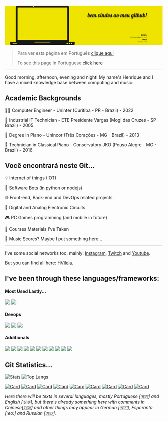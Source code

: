 ![Top Screen](TopScreenGitHub.gif)

> Para ver esta página em Português [clique aqui](https://github.com/vilelalabs/vilelalabs/blob/main/README-ptbr.md)
> 
> To see this page in Portuguese [click here](https://github.com/vilelalabs/vilelalabs/blob/main/README-ptbr.md)
---

Good morning, afternoon, evening and night! My name's Henrique and I have a mixed knowledge base between computing and music:

## Academic Backgrounds

👨‍💻 Computer Engineer - Uninter (Curitiba - PR - Brazil) - 2022

🔧 Industrial IT Technician - ETE Presidente Vargas (Mogi das Cruzes - SP - Brazil) - 2005

🎹 Degree in Piano - Unincor (Três Corações - MG - Brazil) - 2013

🎼 Technician in Classical Piano - Conservatory JKO (Pouso Alegre - MG - Brazil) - 2016


##  Você encontrará neste Git...

💡 Internet of things (IOT)

🤖 Software Bots (in python or nodejs)

🌐 Front-end, Back-end and DevOps related projects

🔌 Digital and Analog Electronic Circuits

🎮 PC Games programming (and mobile in future)

📖 Courses Materials I've Taken

🎼 Music Scores? Maybe I put something here...

---
I've some social networks too, mainly: [Instagram](https://instagram.com/henriquevilelamusic), [Twitch](https://twitch.tv/vilelalabs) and [Youtube](https://youtube.com/henriquevilelamusic).

But you can find all here: [HVilela](https://hvilela.com/social).

<!-- passo a passo para os ícones em:
      https://javascript.plainenglish.io/how-to-make-custom-language-badges-for-your-profile-using-shields-io-d2aeaf016b6b
      usando https://shields.io/ e ícones de https://simpleicons.org/-->
## I've been through these languages/frameworks:

#### Most Used Lastly...
![](https://img.shields.io/badge/-C++-00599C?logo=cplusplus&logoColor=white&style=plastic) 
![](https://img.shields.io/badge/-JavaScript-F7DF1E?logo=javascript&logoColor=white&style=plastic)
#### Devops
![](https://img.shields.io/badge/-Terraform-7B42BC?logo=terraform&logoColor=white&style=plastic)
![](https://img.shields.io/badge/-Docker-2496ED?logo=docker&logoColor=white&style=plastic)
![](https://img.shields.io/badge/-Jenkins-D24939?logo=jenkins&logoColor=white&style=plastic)
#### Additionals
![](https://img.shields.io/badge/-PostrgeSQL-4169E1?logo=PostgreSQL&logoColor=white&style=plastic)
![](https://img.shields.io/badge/-VueJS-4FC08D?logo=vue.js&logoColor=white&style=plastic)
![](https://img.shields.io/badge/-React%20Native-61DAFB?logo=react&logoColor=white&style=plastic)
![](https://img.shields.io/badge/-C++%20for%20Arduino-00979D?logo=arduino&logoColor=white&style=plastic) 
![](https://img.shields.io/badge/-C-A8B9CC?logo=c&logoColor=white&style=plastic) 
![](https://img.shields.io/badge/-Assembly%20for%20PIC-007AAC?logo=assemblyscript&logoColor=white&style=plastic)
![](https://img.shields.io/badge/-Java-007396?logo=java&logoColor=white&style=plastic)
![](https://img.shields.io/badge/-ReactJs-61DAFB?logo=react&logoColor=white&style=plastic)
![](https://img.shields.io/badge/-Python-007AAC?logo=python&logoColor=white&style=plastic)
![](https://img.shields.io/badge/-TypeScript-007AAC?logo=typescript&logoColor=white&style=plastic)
![](https://img.shields.io/badge/-Capacitor-119EFF?logo=capacitor&logoColor=white&style=plastic)

## Git Statistics...
<!-- estatísticas e configurações em : https://github.com/anuraghazra/github-readme-stats -->
![Stats](https://github-readme-stats.vercel.app/api?username=vilelalabs&show_icons=true&theme=radical&custom_title=Minhas%20estatísticas%20no%20Github)
![Top Langs](https://github-readme-stats.vercel.app/api/top-langs/?username=vilelalabs&show_icons=true&theme=radical&langs_count=5)

[![Card](https://github-readme-stats.vercel.app/api/pin/?username=vilelalabs&repo=VLHome&show_icons=true&theme=radical)](https://github.com/vilelalabs/vlhome)
[![Card](https://github-readme-stats.vercel.app/api/pin/?username=vilelalabs&repo=vlhomeHFModel02&show_icons=true&theme=radical)](https://github.com/vilelalabs/vlhomeHFModel02)
[![Card](https://github-readme-stats.vercel.app/api/pin/?username=vilelalabs&repo=tasklist2&show_icons=true&theme=radical)](https://github.com/vilelalabs/tasklist2)
[![Card](https://github-readme-stats.vercel.app/api/pin/?username=vilelalabs&repo=AmostradorAutomatico&show_icons=true&theme=radical)](https://github.com/vilelalabs/AmostradorAutomatico)
[![Card](https://github-readme-stats.vercel.app/api/pin/?username=vilelalabs&repo=PacSnake&show_icons=true&theme=radical)](https://github.com/vilelalabs/PacSnake)
[![Card](https://github-readme-stats.vercel.app/api/pin/?username=vilelalabs&repo=ESP-Loader-Board&show_icons=true&theme=radical)](https://github.com/vilelalabs/ESP-Loader-Board)
[![Card](https://github-readme-stats.vercel.app/api/pin/?username=vilelalabs&repo=Updates-on-RNEspTouch.java&show_icons=true&theme=radical)](https://github.com/vilelalabs/Updates-on-RNEspTouch.java)
[![Card](https://github-readme-stats.vercel.app/api/pin/?username=vilelalabs&repo=React-Native-Sortable-Grid&show_icons=true&theme=radical)](https://github.com/vilelalabs/react-native-sortable-grid)
[![Card](https://github-readme-stats.vercel.app/api/pin/?username=vilelalabs&repo=BikeSpeedometer&show_icons=true&theme=radical)](https://github.com/vilelalabs/BikeSpeedometer)

_Here there will be texts in several languages, mostly Portuguese [:brazil:] and English [🇺🇸], but there's already something here with comments in Chinese[🇨🇳] and other things may appear in German [:de:], Esperanto [:eo:] and Russian [:ru:]._

